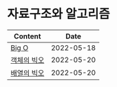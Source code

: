# 자료구조와 알고리즘

|Content                                  | Date       |
|-----------------------------------------|------------|
|[Big O](./bigO.md) | 2022-05-18 |
|[객체의 빅오](./object.md) | 2022-05-20 |
|[배열의 빅오](./array.md) | 2022-05-20 |

